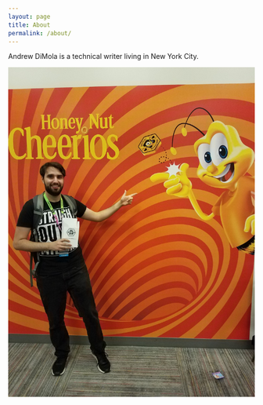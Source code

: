 ```yaml
---
layout: page
title: About
permalink: /about/
---
```

Andrew DiMola is a technical writer living in New York City.

![Andrew DiMola picture](images/honey-nut-cheerios-andrew.jpg)